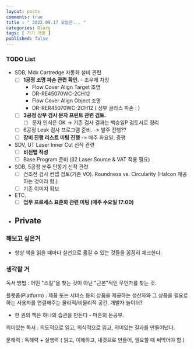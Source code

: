 ```yaml
---
layout: posts
comments: true
title : " 2022.09.17 오늘은... "
categories: Diary
tags: [ 자기 개발 ]
published: false
---
```


### TODO List
- SDB, Mdx Cartredge 자동화 설비 관련
   - [ ] **1공정 조명 파손 관련 확인.** - 조우제 차장
      - Flow Cover Align Target 조명
      - DR-RE45070WC-2CH12
      - Flow Cover Align Object 조명
      - DR-RER45070WC-2CH12 ( 상부 글라스 파손 : )
   - [ ] **3공정 상부 검사 문자 프린트 관련 검토.** 
      - [ ] 문자 인식은 OK -> 기존 검사 결과는 백승일P 검토서로 정리
   - [ ] 6공정 Leak 검사 프로그램 준비. -> 발주 진행??
   - [ ] **장비 진행 리스트 미팅 진행** -> 매주 화요일, 증평

- SDV, UT Laser Inner Cut 신작 관련
   - [ ] **비전맵 작성**
   - [ ] Base Program 준비 (β2 Laser Source & VAT 적용 필요)

- SDB, 5공정 분주 단동기 신작 관련
   - [ ] 건조전 검사 컨셉 검토(기존 VO). Roundness vs. Circularity (Halcon 제공하는 것이라 함.)
   - [ ] 기존 이미지 확보

- ETC.
   - [ ] **업무 프로세스 표준화 관련 미팅 (매주 수요일 17:00)**

- Private
   - 

### 해보고 싶은거
- 항상 책을 읽을 때마다 실천으로 옮길 수 있는 것들을 꼼꼼히 체크한다.

### 생각할 거
독서 방법
 : 어떤 "스킬"을 찾는 것이 아닌 "근본"적인 무언가를 찾는 것.  

플랫폼(Platform)
 : 제품 또는 서비스 등의 상품을 제공하는 생산자와 그 상품을 필요로 하는 사용자를 연결해주는 물리적/비물리적 공간.
 개발자 놀이터?

- 한 권의 책은 하나의 습관을 만든다 - 마흔의 돈공부.

의미있는 독서
 : 의도적으로 읽고, 의식적으로 읽고, 의미있는 결과를 만들어낸다.

문해력
 : 독해력 + 실행력 ( 읽고, 이해하고, 내것으로 만들어, 필요할 때 써먹어야 함.)